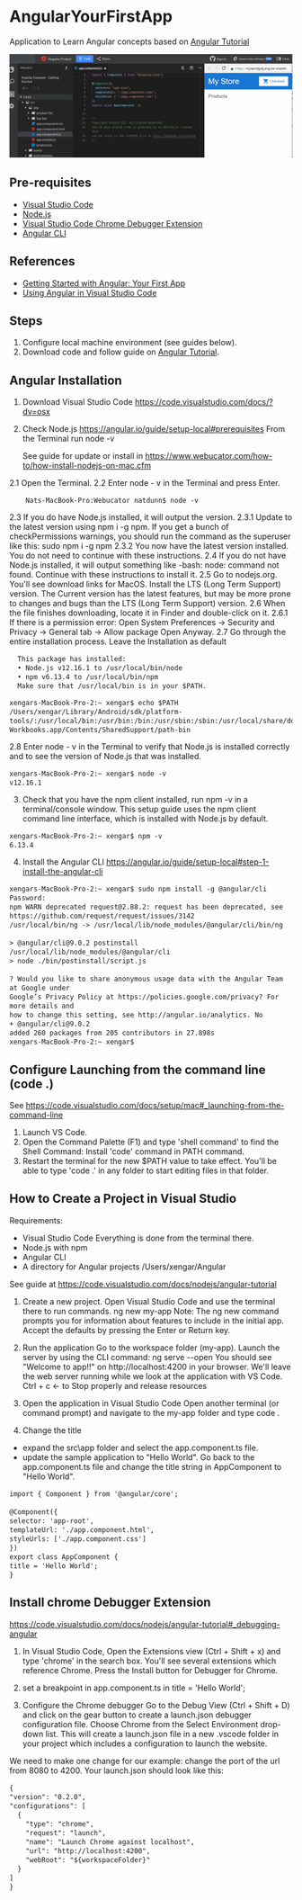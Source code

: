 # AngularYourFirstApp

Application to Learn Angular concepts based on [Angular Tutorial](https://angular.io/start)

![Scheme](/readmeImages/new-app-all.gif)



Pre-requisites
--------------
- [Visual Studio Code](https://code.visualstudio.com/download)
- [Node.js](https://nodejs.org/en/)
- [Visual Studio Code Chrome Debugger Extension](https://code.visualstudio.com/docs/nodejs/angular-tutorial#_debugging-angular)
- [Angular CLI](https://angular.io/guide/setup-local#step-1-install-the-angular-cli)


References
----------
- [Getting Started with Angular: Your First App](https://angular.io/start#getting-started-with-angular-your-first-app)
- [Using Angular in Visual Studio Code](https://code.visualstudio.com/docs/nodejs/angular-tutorial)



Steps
------
1. Configure local machine environment (see guides below).
2. Download code and follow guide on [Angular Tutorial](https://angular.io/start).



Angular Installation
----------------------------------------
1. Download Visual Studio Code
   https://code.visualstudio.com/docs/?dv=osx 

2. Check Node.js
   https://angular.io/guide/setup-local#prerequisites
   From the Terminal run
      node -v
   
   See guide for update or install in 
   https://www.webucator.com/how-to/how-install-nodejs-on-mac.cfm

2.1 Open the Terminal.
2.2 Enter node - v in the Terminal and press Enter.
  ```
      Nats-MacBook-Pro:Webucator natdunn$ node -v
  ```
2.3  If you do have Node.js installed, it will output the version.
2.3.1 Update to the latest version using npm i -g npm. If you get a bunch of checkPermissions warnings, you should run the command as the superuser like this: sudo npm i -g npm
2.3.2  You now have the latest version installed. You do not need to continue with these instructions.
2.4 If you do not have Node.js installed, it will output something like -bash: node: command not found. Continue with these instructions to install it.
2.5 Go to nodejs.org. You'll see download links for MacOS.
    Install the LTS (Long Term Support) version. The Current version has the latest features, but may be more prone to changes and bugs than the LTS (Long Term Support) version.
2.6 When the file finishes downloading, locate it in Finder and double-click on it.
2.6.1  If there is a permission error: Open System Preferences -> Security and Privacy -> General tab -> Allow package Open Anyway.
2.7 Go through the entire installation process.
    Leave the Installation as default
  ```
    This package has installed:
	• Node.js v12.16.1 to /usr/local/bin/node
	• npm v6.13.4 to /usr/local/bin/npm
    Make sure that /usr/local/bin is in your $PATH.
  ```    
  ```
xengars-MacBook-Pro-2:~ xengar$ echo $PATH
/Users/xengar/Library/Android/sdk/platform-tools/:/usr/local/bin:/usr/bin:/bin:/usr/sbin:/sbin:/usr/local/share/dotnet:/opt/X11/bin:/Applications/Xamarin Workbooks.app/Contents/SharedSupport/path-bin
  ```

2.8 Enter node - v in the Terminal to verify that Node.js is installed correctly and to see the version of Node.js that was installed.
  ```
xengars-MacBook-Pro-2:~ xengar$ node -v
v12.16.1
  ```

3. Check that you have the npm client installed, run npm -v in a terminal/console window.
   This setup guide uses the npm client command line interface, which is installed with Node.js by default.
  
  ```
xengars-MacBook-Pro-2:~ xengar$ npm -v
6.13.4
  ```

4. Install the Angular CLI
   https://angular.io/guide/setup-local#step-1-install-the-angular-cli 
 
  ``` 
xengars-MacBook-Pro-2:~ xengar$ sudo npm install -g @angular/cli
Password:
npm WARN deprecated request@2.88.2: request has been deprecated, see https://github.com/request/request/issues/3142
/usr/local/bin/ng -> /usr/local/lib/node_modules/@angular/cli/bin/ng

> @angular/cli@9.0.2 postinstall /usr/local/lib/node_modules/@angular/cli
> node ./bin/postinstall/script.js

? Would you like to share anonymous usage data with the Angular Team at Google under
Google’s Privacy Policy at https://policies.google.com/privacy? For more details and
how to change this setting, see http://angular.io/analytics. No
+ @angular/cli@9.0.2
added 260 packages from 205 contributors in 27.898s
xengars-MacBook-Pro-2:~ xengar$ 
  ```


Configure Launching from the command line   (code .)
-------------------------------------------------------
See https://code.visualstudio.com/docs/setup/mac#_launching-from-the-command-line

1. Launch VS Code.
2. Open the Command Palette (F1) and type 'shell command' to find the Shell Command: Install 'code' command in PATH command.
3. Restart the terminal for the new $PATH value to take effect. You'll be able to type 'code .' in any folder to start editing files in that folder.



How to Create a Project in Visual Studio
----------------------------------------------
Requirements:
 - Visual Studio Code
   Everything is done from the terminal there.
 - Node.js with npm 
 - Angular CLI
 - A directory for Angular projects
   /Users/xengar/Angular

See guide at https://code.visualstudio.com/docs/nodejs/angular-tutorial

1. Create a new project.
   Open Visual Studio Code and use the terminal there to run commands.
   ng new my-app
   Note: The ng new command prompts you for information about features to include in the initial app. Accept the defaults by pressing the Enter or Return key.

2. Run the application
   Go to the workspace folder (my-app).
   Launch the server by using the CLI command:  ng serve --open
   You should see "Welcome to app!!" on http://localhost:4200 in your browser. We'll leave the web server running while we look at the application with VS Code.
 Ctrl + c <- to Stop properly and release resources

3. Open the application in Visual Studio Code
  Open another terminal (or command prompt) and navigate to the my-app folder and type code .

4. Change the title
 - expand the src\app folder and select the app.component.ts file.
 - update the sample application to "Hello World". Go back to the app.component.ts file and change the title string in AppComponent to "Hello World".

  ```
import { Component } from '@angular/core';

@Component({
  selector: 'app-root',
  templateUrl: './app.component.html',
  styleUrls: ['./app.component.css']
})
export class AppComponent {
  title = 'Hello World';
}
  ```


Install chrome Debugger Extension
----------------------------------------
https://code.visualstudio.com/docs/nodejs/angular-tutorial#_debugging-angular 

1. In Visual Studio Code, Open the Extensions view (Ctrl + Shift + x) and type 'chrome' in the search box. You'll see several extensions which reference Chrome. Press the Install button for Debugger for Chrome.

2. set a breakpoint in app.component.ts  in title = 'Hello World';

3. Configure the Chrome debugger
  Go to the Debug View (Ctrl + Shift + D) and click on the gear button to create a launch.json debugger configuration file. Choose Chrome from the Select Environment drop-down list. This will create a launch.json file in a new .vscode folder in your project which includes a configuration to launch the website.

We need to make one change for our example: change the port of the url from 8080 to 4200. Your launch.json should look like this:

  ```
{
  "version": "0.2.0",
  "configurations": [
    {
      "type": "chrome",
      "request": "launch",
      "name": "Launch Chrome against localhost",
      "url": "http://localhost:4200",
      "webRoot": "${workspaceFolder}"
    }
  ]
}
  ```

